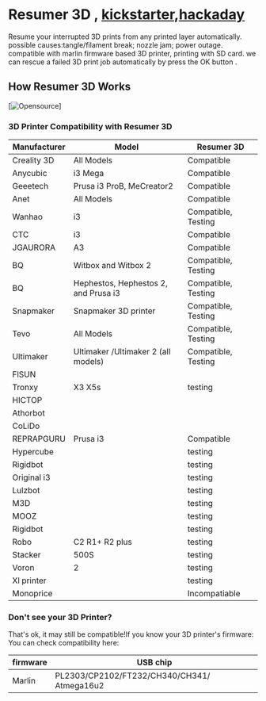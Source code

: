 # Resumer 3D ,  [kickstarter](https://www.kickstarter.com/projects/resumer3d/resumer-3d-resume-your-interrupted-3d-prints-autom),[hackaday](https://hackaday.io/project/28672-magical-box-for-resuming-3d-prints-automatically)
Resume your interrupted 3D prints from any printed layer automatically.
possible causes:tangle/filament break; nozzle jam; power outage.
compatible with marlin firmware based 3D printer, printing with SD card.
we can rescue a failed 3D print job automatically by press the OK button . 

## How Resumer 3D Works
[![Opensource](https://github.com/Resumer3d/info/blob/master/image/how.png)]

### 3D Printer Compatibility with Resumer 3D
Manufacturer | Model | Resumer 3D
--- | --- | --- 
Creality 3D | 	All Models | 	Compatible
Anycubic | 	i3 Mega	 | Compatible
Geeetech	 | Prusa i3 ProB, MeCreator2	 | Compatible
Anet	 | All Models	 | Compatible
Wanhao	 | i3	 | Compatible, Testing
CTC	 | i3	 | Compatible
JGAURORA	 | A3	 | Compatible
BQ	 | Witbox and Witbox 2	 | Compatible, Testing
BQ	 | Hephestos, Hephestos 2, and Prusa i3	 | Compatible, Testing
Snapmaker | 	Snapmaker 3D printer	 | Compatible, Testing
Tevo	 | All Models | 	Compatible, Testing
Ultimaker | 	Ultimaker /Ultimaker 2 (all models) | 	Compatible, Testing
FlSUN	| | 	
Tronxy | 	X3 X5s	| testing
HICTOP	| | 	
Athorbot| | 		
CoLiDo	| | 	
REPRAPGURU| 	Prusa i3 	| Compatible 
Hypercube| 		| testing
Rigidbot| 		| testing
Original i3| 		| testing
Lulzbot| 		| testing
M3D| 		| testing
MOOZ| 		| testing
Rigidbot| 		| testing
Robo| 	C2  R1+  R2 plus	| testing
Stacker|  	500S	| testing
Voron| 	2	| testing
Xl printer| 		| testing
Monoprice| 		| Incompatiable 


### Don't see your 3D Printer? 
That's ok, it may still be compatible!If you know your 3D printer's firmware: You can check compatibility here:

firmware	 | USB chip
--- | ---
Marlin	 | PL2303/CP2102/FT232/CH340/CH341/ Atmega16u2
	


